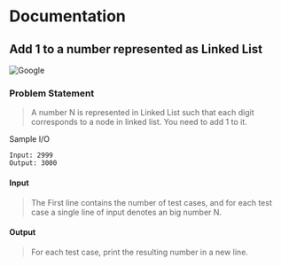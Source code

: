 # Documentation

## Add 1 to a number represented as Linked List
<img src="https://img.shields.io/badge/Asked in-Amazon-blue" alt="Google" />

### Problem Statement
> A number N is represented in Linked List such that each digit corresponds to a node in linked list. You need to add 1 to it.

Sample I/O
```
Input: 2999
Output: 3000
```

#### Input
> The First line contains the number of test cases, and for each test case a single line of input denotes an big number N.

#### Output
> For each test case, print the resulting number in a new line.
